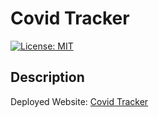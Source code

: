 # Covid Tracker
[![License: MIT](https://img.shields.io/badge/License-MIT-yellow.svg)](https://opensource.org/licenses/MIT)

## Description

Deployed Website: [Covid Tracker](https://jayapk21.github.io/covid-tracker/)

